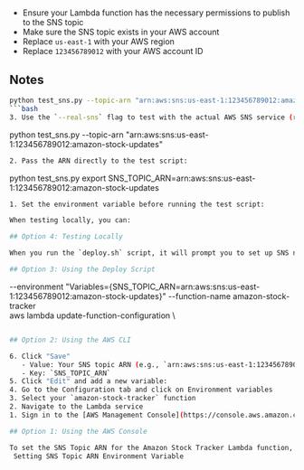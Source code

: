 # 

- Ensure your Lambda function has the necessary permissions to publish to the SNS topic
- Make sure the SNS topic exists in your AWS account
- Replace `us-east-1` with your AWS region
- Replace `123456789012` with your AWS account ID

## Notes

```sh
python test_sns.py --topic-arn "arn:aws:sns:us-east-1:123456789012:amazon-stock-updates" --real-sns
```bash
3. Use the `--real-sns` flag to test with the actual AWS SNS service (requires AWS credentials):

```

python test_sns.py --topic-arn "arn:aws:sns:us-east-1:123456789012:amazon-stock-updates"

```bash
2. Pass the ARN directly to the test script:

```

python test_sns.py
export SNS_TOPIC_ARN=arn:aws:sns:us-east-1:123456789012:amazon-stock-updates

```bash
1. Set the environment variable before running the test script:

When testing locally, you can:

## Option 4: Testing Locally

When you run the `deploy.sh` script, it will prompt you to set up SNS notifications and will automatically set this environment variable for you.

## Option 3: Using the Deploy Script

```

--environment "Variables={SNS_TOPIC_ARN=arn:aws:sns:us-east-1:123456789012:amazon-stock-updates}"
--function-name amazon-stock-tracker   
aws lambda update-function-configuration \

```bash

## Option 2: Using the AWS CLI

6. Click "Save"
   - Value: Your SNS topic ARN (e.g., `arn:aws:sns:us-east-1:123456789012:amazon-stock-updates`)
   - Key: `SNS_TOPIC_ARN`
5. Click "Edit" and add a new variable:
4. Go to the Configuration tab and click on Environment variables
3. Select your `amazon-stock-tracker` function
2. Navigate to the Lambda service
1. Sign in to the [AWS Management Console](https://console.aws.amazon.com/)

## Option 1: Using the AWS Console

To set the SNS Topic ARN for the Amazon Stock Tracker Lambda function, you have several options:
 Setting SNS Topic ARN Environment Variable
```